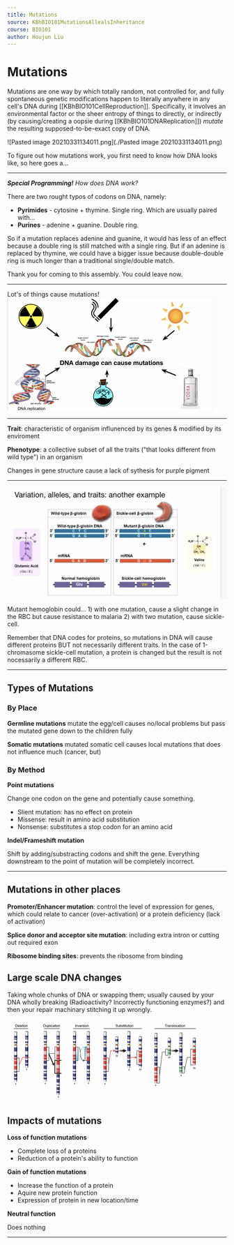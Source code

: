```yaml
---
title: Mutations
source: KBhBIO101MutationsAllealsInheritance
course: BIO101
author: Houjun Liu
---
```


# Mutations
Mutations are one way by which totally random, not controlled for, and fully spontaneous genetic modifications happen to literally anywhere in any cell's DNA during [[KBhBIO101CellReproduction]]. Specifically, it involves an environmental factor or the sheer entropy of things to directly, or indirectly (by causing/creating a oopsie during [[KBhBIO101DNAReplication]]) _mutate_ the resulting supposed-to-be-exact copy of DNA.

![Pasted image 20210331134011.png](./Pasted image 20210331134011.png)

To figure out how mutations work, you first need to know how DNA looks like, so here goes a...

***
_**Special Programming!** How does DNA work?_

There are two rought typos of codons on DNA, namely: 

- **Pyrimides** - cytosine + thymine. Single ring.  Which are usually paired with... 
- **Purines** -  adenine + guanine. Double ring.

So if a mutation replaces adenine and guanine, it would has less of an effect because a double ring is still matched with a single ring. But if an adenine is replaced by thymine, we could have a bigger issue because double-double ring is much longer than a traditional single/double match.

Thank you for coming to this assembly. You could leave now.
***

Lot's of things cause mutations! 
![](Pasted%20image%2020210423132309.png)

***

**Trait**: characteristic of organism influnenced by its genes & modified by its enviroment

**Phenotype**: a collective subset of all the traits ("that looks different from wild type") in an organism

Changes in gene structure cause a lack of sythesis for purple pigment

***

![](Pasted%20image%2020210423131153.png)

Mutant hemoglobin could... 1) with one mutation, cause a slight change in the RBC but cause resistance to malaria 2) with two mutation, cause sickle-cell.

Remember that DNA codes for proteins, so mutations in DNA will cause different proteins BUT not necessarily different traits. In the case of 1-chromasome sickle-cell mutation, a protein is changed but the result is not nocessarily a different RBC.

***

## Types of Mutations
### By Place
**Germline mutations** mutate the egg/cell causes no/local problems but pass the mutated gene down to the children fully

**Somatic mutations** mutated somatic cell causes local mutations that does not influence much (cancer, but)

### By Method
**Point mutations**

Change one codon on the gene and potentially cause something.

- Slient mutation: has no effect on protein
- Missense: result in amino acid substitution
- Nonsense: substitutes a stop codon for an amino acid

**Indel/Frameshift mutation**

Shift by adding/substracting codons and shift the gene. Everything downstream to the point of mutation will be completely incorrect.

***

## Mutations in other places
**Promoter/Enhancer mutation**: control the level of expression for genes, which could relate to cancer (over-activation) or a protein deficiency (lack of activation)

**Splice donor and acceptor site mutation**: including extra intron or cutting out required exon

**Ribosome binding sites**: prevents the ribosome from binding

## Large scale DNA changes
Taking whole chunks of DNA or swapping them; usually caused by your DNA wholly breaking (Radioactivity? Incorrectly functioning enzymes?) and then your repair machinary stitching it up wrongly.

![](Pasted%20image%2020210423135639.png)

## Impacts of mutations

**Loss of function mutations**

- Complete loss of a proteins
- Reduction of a protein's ability to function

**Gain of function mutations**

- Increase the function of a protein
- Aquire new protein function 
- Expression of protein in new location/time

**Neutral function**

Does nothing

***
